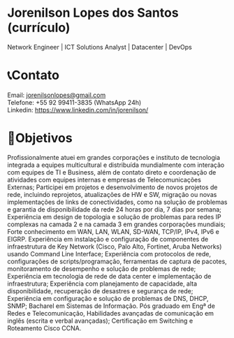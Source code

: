 # Jorenilson Lopes dos Santos (currículo)
Network Engineer | ICT Solutions Analyst | Datacenter | DevOps


# 📞Contato
Email: jorenilsonlopes@gmail.com
<br>Telefone: +55 92 99411-3835 (WhatsApp 24h)
<br>Linkedin: https://www.linkedin.com/in/jorenilson/

# 🎯Objetivos
Profissionalmente atuei em grandes corporações e instituto de tecnologia integrada a equipes
multicultural e distribuída mundialmente com interação com equipes de TI e Business, além de contato
direto e coordenação de atividades com equipes internas e empresas de Telecomunicações Externas;
Participei em projetos e desenvolvimento de novos projetos de rede, incluindo reprojetos, atualizações
de HW e SW, migração ou novas implementações de links de conectividades, como na solução de
problemas e garantia de disponibilidade da rede 24 horas por dia, 7 dias por semana; Experiência em
design de topologia e solução de problemas para redes IP complexas na camada 2 e na camada 3 em
grandes corporações mundiais; Forte conhecimento em WAN, LAN, WLAN, SD-WAN, TCP/IP, IPv4, IPv6 e
EIGRP. Experiência em instalação e configuração de componentes de infraestrutura de Key Network
(Cisco, Palo Alto, Fortinet, Aruba Networks) usando Command Line Interface; Experiência com
protocolos de rede, configurações de scripts/programação, ferramentas de captura de pacotes,
monitoramento de desempenho e solução de problemas de rede; Experiência em tecnologia de rede de
data center e implementação de infraestrutura; Experiência com planejamento de capacidade, alta
disponibilidade, recuperação de desastres e segurança de rede; Experiência em configuração e solução
de problemas de DNS, DHCP, SNMP;
Bacharel em Sistemas de Informação. Pós graduado em Engª de Redes e Telecomunicação, Habilidades
avançadas de comunicação em inglês (escrita e verbal avançadas); Certificação em Switching e
Roteamento Cisco CCNA.